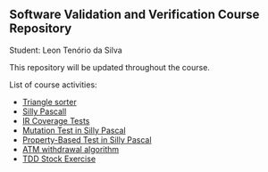 ## Software Validation and Verification Course Repository

Student: Leon Tenório da Silva

This repository will be updated throughout the course.

List of course activities:

- [Triangle sorter](triangle-sorter)
- [Silly Pascall](silly-pascal)
- [IR Coverage Tests](IR)
- [Mutation Test in Silly Pascal](silly-pascal-mutation)
- [Property-Based Test in Silly Pascal](silly-pascall-fast-check)
- [ATM withdrawal algorithm](atm)
- [TDD Stock Exercise](ttd_stock)
